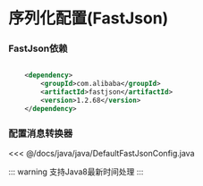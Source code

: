 # 序列化配置(FastJson)

### FastJson依赖
```xml

    <dependency>
        <groupId>com.alibaba</groupId>
        <artifactId>fastjson</artifactId>
        <version>1.2.68</version>
    </dependency>

```

### 配置消息转换器
<<< @/docs/java/java/DefaultFastJsonConfig.java


::: warning
支持Java8最新时间处理
:::
